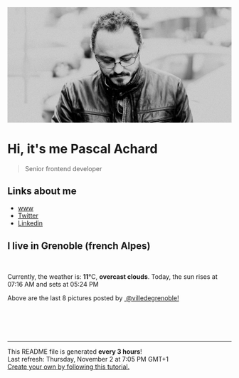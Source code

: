 ![Pascal Achard](./images/photo-pascal-achard.jpg)
# Hi, it's me Pascal Achard
> Senior frontend developer

## Links about me
- [www](https://www.pascal-achard.com)
- [Twitter](https://twitter.com/botmaster)
- [Linkedin](http://www.linkedin.com/in/pascal-achard)


## I live in Grenoble (french Alpes)
<img src="https://openweathermap.org/img/wn/04n@2x.png" alt="">

Currently, the weather is: **11**°C, **overcast clouds**.
Today, the sun rises at 07:16 AM and sets at 05:24 PM

Above are the last 8 pictures posted by <a href="https://www.instagram.com/villedegrenoble/" target="_blank"><img alt="" src="https://upload.wikimedia.org/wikipedia/commons/thumb/e/e7/Instagram_logo_2016.svg/1024px-Instagram_logo_2016.svg.png" width="20"/> @villedegrenoble!</a>

<p style="display: flex; flex-wrap: wrap; gap: 20px;">
        <img src="https://cdn1.picuki.com/hosted-by-instagram/q/0exhNuNYnjBcaS3SYdxKjf8AzPRyWgxSZ60STLepjSVmIR1vLHOapZA0mpCl6yRxIwVgFDeSYzxp4YgqVFRSDD18OkbYSbyISjZV56qZUuzN1Ddn9ZdokL00KHAfbH6m%7C%7CsEuUQmYdSgIGaYDG7uo%7C%7CesJ+fjrcjcFrjOMNbRKmDdttdCwFahlza4lsfe4kx2xu5xncG114WNxahlw5OLUqQUCSKnjMcF6saR5UvoKmMZWpr6gmCG2GGM5b295BTGS9IjOkqg8iyDXdzQspjD3FO8EIU8hjl246kAWuaAPr7D3FoZ6+MYHp6rNS0dBWmhm+jVBocW+xzTsSUGI%7C%7CgVRwGKOlf7kNPEu+8WgGtKbdu+533KNV+XOHuoURygbNO31eVDVNt6xLfttzqYYTclNxlKt8j%7C%7Cweqmm6hQ3CzAX1WHfW7QkFa%7C%7Cb+6GnzWTZhmDWolRuxJo=.jpeg" alt="" width="200"/>
        <img src="https://cdn1.picuki.com/hosted-by-instagram/q/0exhNuNYnjBcaS3SYdxKjf8AzPR0WgxSZ60STLepjSVmIR1vLHOapZA0mpCl6yRxIwVgFDeSYzxp4YgvVV5UDz18OkbaQb2NRT1R6q+bUOvN0Ddi%7C%7CZ9nlrwyKn0cbH6m9MEvVAmYdSgIGaYDG7uo+qhT5aGuO1lQpTb9d7JGmC4E5ZObS6olhMF4pJ2Jg3Tt%7C%7C9kiJzJE5m4vMAQusNyP52tEX%7C%7CD+O8BnsaBwVLYBxMQK5qnRlSaHEmw+Jj8uR3agtIj+kOYA2DrAYjk%7C%7C9kuJd5keDnRHtQyxsQN3t4gj1aSNBdxuiekZkIH2bSAEXG428Fk71pu1ynOdV0Gv%7C%7CRJkkXfqx5+mccogkYbTIsWqT8rQwRjwZp2PBYNqSHE1DeXpfQzZMaW3E88fmY4SSq0ajweTo1%7C%7C7S7734wB4AGgSgWfeWMQ=.jpeg" alt="" width="200"/>
        <img src="https://cdn1.picuki.com/hosted-by-instagram/q/0exhNuNYnjBcaS3SYdxKjf8AzPR0Wg9SZ60STLepjSVmIR1vLHOapZA0mpCl6yRxIwVgFDeSYzxp4YguVF5TDj18OkbaQLOKSj1R6qydU+jN0jxv8JZhkb89KXMZYHCp88stUAmYdSgIGaYDG7uo%7C%7CesJ+fnpcjcFrjOMNbRKmDdttdCwFahlza4lsfe4kx2xu5xncG114WNxahlw5OLUqQUCSKnjMcF6saR5UvoKmMZQpr2gmCG2GGM5b295BTGS9IjOkqg8iyDXdzQspjD3Hu8EIU8hjl246iY2upUDr4SqBa9i+MZhu6zFWnJBWmhm+jVBocW+xzTsSUGI%7C%7CgVRwGKOlf7kNPEu+8WgGtKbcYnO7Rfsb+fvGKhmBF8MD67HUX7fJ+XmEcdcv40XO9xo8W6H9hyIY5ugijI3CzAX1WHfVbEmEqzb+6GnzWTZhmDWolRuxJo=.jpeg" alt="" width="200"/>
        <img src="https://cdn1.picuki.com/hosted-by-instagram/q/0exhNuNYnjBcaS3SYdxKjf8AzPRyWgxSZ60STLepjSVmIR1vLHOapZA0mpCj4yRwKwVlASuRYzxp4o0qVV5WDj1yNUPXT7GNSj1U7a+RVOzN1DZi9JVgnLwzJXMebHKv8cEsVAmYdSgIGaYDG7uo%7C%7CesJ%7C%7CPnucjcFrjOMNbRKmDdttdCwFahlza4lsfe4kx2xu5xncG114WNxahlw5OLUqQUCSKnjMcF6saR5UvoKmMZWpr6gmCG2GGM5b295BTGS9IjOkqg8iyDXdzQspjD3FO8EIU8hjl246kYLn4Yhqoe0EoB++MZhp67%7C%7Cc1dBWmhm+jVBocW+xzTvSUGI%7C%7CgVRwGKOlf7kNPEu+8WgGtKbdNjw2grqSubSQLMaSUUtWOzVXlPqE+KyAcJDropsEshj4Hbi8zeQJLbd9DI3CzAX1WHfWbMkZavb+6GnzWTZhmDWolRuxJo=.jpeg" alt="" width="200"/>
        <img src="https://cdn1.picuki.com/hosted-by-instagram/q/0exhNuNYnjBcaS3SYdxKjf8AzPR0WgxSZ60STLepjSVmIR1vLHOapZA0mpCl6yRxIwVgFDeSYzxp4YkqVllQAj18OkTWS7yKRTZX6aiZUO%7C%7CN1DBu8ZVnnbwzLnQXZnOq9cEtXAmYdSgIGaYDG7uo+qhT5aGuO1lQpTb9d7JGmC4E5ZObS6olhMF4pJ2Jg3Tt%7C%7C9kiJzJE5m4vMAQusNyP52tEX%7C%7CD+O8BnsaBwVLYBxMQK5qnRlSaHEmw+Jj8uR3agtIj+kOYA2CS8TgcT70qdU6s4DnRTiwK9jUd3t4gj1aSNBdxuiekZkIH2bSAEXG428Fk71pu1ynOdV0Gv%7C%7CkZb8XOBluSQXbM8q6OnEtmodNTZ2if%7C%7CZqn9BIFBR0I6CNbuYHXWMvTvX%7C%7CkfmY4SSq0ajgyU0VP7S7734wB4AGgSgWfeWMQ=.jpeg" alt="" width="200"/>
        <img src="https://cdn1.picuki.com/hosted-by-instagram/q/0exhNuNYnjBcaS3SYdxKjf8AzPR0Wg9SZ60STLepjSVmIR1vLHOapZA0mpCl6yRxIwVgFDeSYzxp4YkjWF1XDz18OkbeTLSJSDpd76SeVu3N1TVn%7C%7CZ9mlrY1LXIfbXSt9sclUQmYdSgIGaYDG7uo%7C%7CesJ+fjrcjcFrjOMNbRKmDdttdCwFahlza4lsfe4kx2xu5xncG114WNxahlw5OLUqQUCSKnjMcF6saR5UvoKmMZQpr2gmCG2GGM5b295BTGS9IjOkqg8iyDXdzQspjD3Ee8EIU8hjl246h8246d%7C%7Cmrf2G5lI+MZhuoSFGERBWmhm+jVBocW+xzTsSUGI%7C%7CgVRwGKOlf7kNPEu+8WgGtKbcdrO5xb1QuHXNZ1FC00wJevMaVnmJqOgV9l+jtxbDs0Z4X+35i2sRrXd2TI3CzAX1WHfVcQmFtnb+6GnzWTZhmDWolRuxJo=.jpeg" alt="" width="200"/>
        <img src="https://cdn1.picuki.com/hosted-by-instagram/q/0exhNuNYnjBcaS3SYdxKjf8AzPR0Wg9SZ60STLepjSVmIR1vLHOapZA0mpCj4yRwKwVlASuRYzxp4Y0rVV9UDj17OkLeQbOJST1U7q2ZUeiivDdm8ZRgkrY9K3UWZ3es8sIlUm6pNWwSDv5PHL%7C%7Clo7gX5v%7C%7CsbCgEpjuSKrVCkGZTjse3TO9%7C%7C2pYf5%7C%7CHSv1izv9QpcmkazXgpdAd4+pvlpDk1VOCtIc17q7VySKNBjNUEvqK81Sa8H2QkaHp%7C%7CECKet8XCkONFui3rSzY57zz2F%7C%7C99EEIdvlqztEtpsasomta3JZ5%7C%7C6N8A%7C%7CJHHVGVeGWlvqklPv6XslHPaSkGI%7C%7CmIUwGPRn+T8J7gprsigdcy8U%7C%7C%7C%7Cg+SbZRoP0Te1KbCgNA9XDf13WCK2zN8lfr71oKOkZzXe4wC+4S6StyyRQQjpP3mLeWMckENy%7C%7CgpCq8UjDiznT+AVoxZjt.jpeg" alt="" width="200"/>
        <img src="https://cdn1.picuki.com/hosted-by-instagram/q/0exhNuNYnjBcaS3SYdxKjf8AzPR0WgxSZ60STLepjSVmIR1vLHOapZA0mpCl6yRxIwVgFDeSYzxp4YkoUVlZCD18OkTWS7OIRTZX6aiaUu%7C%7CN0jJi85Rkk709L3IdZHau8cclVwmYdSgIGaYDG7uo+qhT5aGuO1lQpTb9d7JGmC4E5ZObS6olhMF4pJ2Jg3Tt%7C%7C9kiJzJE5m4vMAQusNyP52tEX%7C%7CD+O8BnsaBwVLYBxMQK5qnRlSaHEmw+Jj8uR3agtIj+kOYA2CrfJx8MyFCTE6sWDnRGsFSCuUZ3t4gj1aSNBdxuiekZkIH2bSAEXG428Fk71pu1ynOdV0Gv+0Jo7UfG8ZucJsgji6%7C%7CSLcLQDInq2niYRujxR4Jdd0MoAdnQY2bzNf6BFfkfmY4SSq0ajwbsoFb7S7734wB4AGgSgWfeWMQ=.jpeg" alt="" width="200"/>
</p>

------------
<p>This README file is generated <b>every 3 hours</b>!
    <br />Last refresh: Thursday, November 2 at 7:05 PM GMT+1
    <br /><a href="https://medium.com/@th.guibert/how-to-create-a-self-updating-readme-md-for-your-github-profile-f8b05744ca91">Create your own by following this tutorial.</a>
</p>
<p><a href="https://github.com/botmaster/botmaster/actions/workflows/main.yaml"><img alt="" src="https://github.com/botmaster/botmaster/actions/workflows/main.yaml/badge.svg" /></a></p>

